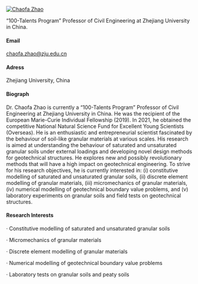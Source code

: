 

[![Chaofa Zhao](https://img.shields.io/badge/zhaochaofa-googlescholar-blue?logo=googlescholar)](https://scholar.google.com/citations?user=8P8z9A0AAAAJ&hl=zh-CN&oi=sra)

“100-Talents Program” Professor of Civil Engineering at Zhejiang University in China. 

#### Email
chaofa.zhao@zju.edu.cn

#### Adress
Zhejiang University, China

#### Biograph
Dr. Chaofa Zhao is currently a “100-Talents Program” Professor of Civil Engineering at Zhejiang University in China. He was the recipient of the European Marie-Curie Individual Fellowship (2019). In 2021, he obtained the competitive National Natural Science Fund for Excellent Young Scientists (Overseas). He is an enthusiastic and entrepreneurial scientist fascinated by the behaviour of soil-like granular materials at various scales. His research is aimed at understanding the behaviour of saturated and unsaturated granular soils under external loadings and developing novel design methods for geotechnical structures. He explores new and possibly revolutionary methods that will have a high impact on geotechnical engineering. To strive for his research objectives, he is currently interested in: (i) constitutive modelling of saturated and unsaturated granular soils, (ii) discrete element modelling of granular materials, (iii) micromechanics of granular materials, (iv) numerical modelling of geotechnical boundary value problems, and (v) laboratory experiments on granular soils and field tests on geotechnical structures.

#### Research Interests
· Constitutive modelling of saturated and unsaturated granular soils

· Micromechanics of granular materials

· Discrete element modelling of granular materials

· Numerical modelling of geotechnical boundary value problems

· Laboratory tests on granular soils and peaty soils

